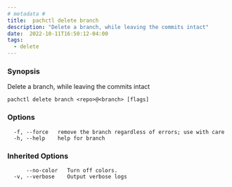 ```yaml
---
# metadata # 
title:  pachctl delete branch
description: "Delete a branch, while leaving the commits intact"
date:  2022-10-11T16:50:12-04:00
tags:
  - delete
---
```


### Synopsis

Delete a branch, while leaving the commits intact

```
pachctl delete branch <repo>@<branch> [flags]
```

### Options

```
  -f, --force   remove the branch regardless of errors; use with care
  -h, --help    help for branch
```

### Inherited Options

```
      --no-color   Turn off colors.
  -v, --verbose    Output verbose logs
```

